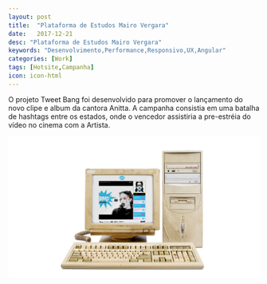 ```yaml
---
layout: post
title:  "Plataforma de Estudos Mairo Vergara"
date:   2017-12-21
desc: "Plataforma de Estudos Mairo Vergara"
keywords: "Desenvolvimento,Performance,Responsivo,UX,Angular"
categories: [Work]
tags: [Hotsite,Campanha]
icon: icon-html
---
```


O projeto Tweet Bang foi desenvolvido para promover o lançamento do novo clipe e album da cantora Anitta. A campanha consistia em uma batalha de hashtags entre os estados, onde o vencedor assistiria a pre-estréia do vídeo no cinema com a Artista.

![GitHub Logo](/static/assets/img/blog/bang/bang.jpg)